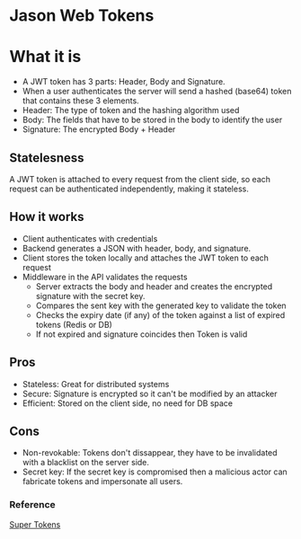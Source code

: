 # Jason Web Tokens

# What it is
- A JWT token has 3 parts: Header, Body and Signature.
- When a user authenticates the server will send a hashed (base64) token that contains these 3 elements.
- Header: The type of token and the hashing algorithm used
- Body: The fields that have to be stored in the body to identify the user
- Signature: The encrypted Body + Header

## Statelesness
A JWT token is attached to every request from the client side, so each request can be authenticated independently, making it stateless.

## How it works
- Client authenticates with credentials
- Backend generates a JSON with header, body, and signature.
- Client stores the token locally and attaches the JWT token to each request
- Middleware in the API validates the requests
    - Server extracts the body and header and creates the encrypted signature with the secret key.
    - Compares the sent key with the generated key to validate the token
    - Checks the expiry date (if any) of the token against a list of expired tokens (Redis or DB)
    - If not expired and signature coincides then Token is valid

## Pros
- Stateless: Great for distributed systems
- Secure: Signature is encrypted so it can't be modified by an attacker
- Efficient: Stored on the client side, no need for DB space

## Cons
- Non-revokable: Tokens don't dissappear, they have to be invalidated with a blacklist on the server side.
- Secret key: If the secret key is compromised then a malicious actor can fabricate tokens and impersonate all users.

### Reference
[Super Tokens](https://supertokens.com/blog/what-is-jwt)